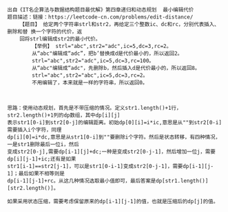 	出自《IT名企算法与数据结构题目最优解》第四章递归和动态规划  最小编辑代价
	题目描述：链接：https://leetcode-cn.com/problems/edit-distance/
		【题目】 给定两个字符串strl和str2，再给定三个整数ic、dc和rc，分别代表插入、删除和替 换一个字符的代价，返
		回将strl编辑成str2的最小代价。
    		【举例】 strl="abc",str2="adc",ic=5,dc=3,rc=2。
    		从“abc"编辑成“adc”，把b’替换成d是代价最小的，所以返回2。
    		strl="abc",str2="adc",ic=5,dc=3,rc=100。
    		从“abc"编辑成“adc"，先删除b，然后插入d是代价最小的，所以返回8。
    		strl="abc",str2="abc",ic=5,dc=3,rc=2。
    		不用编辑了，本来就是一样的字符串，所以返回0。
    		
	
	
	思路：使用动态规划，首先是不带压缩的情况。定义str1.length()+1行，str2.length()+1列的dp数组，其中dp[i][j]
	表示str1[0-i]到str2[0-j]的编辑距离。初始dp[0][i]=i*ic,意思是从""到str2[0-i]需要插入i个字符，同理
	dp[i][0]=i*dc,意思是从str1[0-i]到""要删除i个字符。然后是状态转移，有四种情况，一是str1删除最后一位i，然后
	变成str2[0-j],需要dp[i-1][j]+dc;一种是变成str2[0-j-1]，然后增加一位j，需要dp[i][j-1]+ic;还有是如果
	str1[i-1]==str2[j-1]，可以是str1[0-i-1]变成str2[0-j-1]，需要dp[i-1][j-1]；最后如果不相等则是
	dp[i-1][j-1]+rc。从这几种情况选取最小值即可，最后答案是dp[str1.length()][str2.length()]。
	
	如果采用状态压缩，需要考虑保留原来的dp[i-1][j-1]的值，也就是压缩后的dp[j]的值。
	